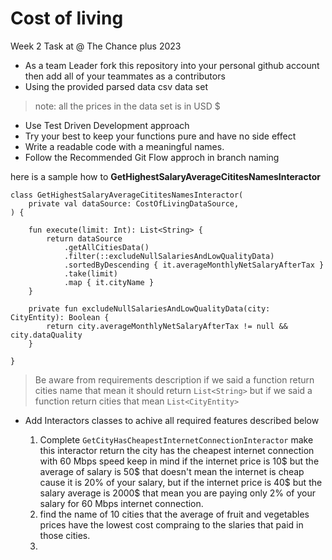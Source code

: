 # Cost of living
Week 2 Task at @ The Chance plus 2023

- As a team Leader fork this repository into your personal github account then add all of your teammates as a contributors
- Using the provided parsed data csv data set
> note: all the prices in the data set is in USD $
- Use Test Driven Development approach 
- Try your best to keep your functions pure and have no side effect
- Write a readable code with a meaningful names.
- Follow the Recommended Git Flow approch in branch naming

here is a sample how to **GetHighestSalaryAverageCititesNamesInteractor**
```
class GetHighestSalaryAverageCititesNamesInteractor(
    private val dataSource: CostOfLivingDataSource,
) {

    fun execute(limit: Int): List<String> {
        return dataSource
            .getAllCitiesData()
            .filter(::excludeNullSalariesAndLowQualityData)
            .sortedByDescending { it.averageMonthlyNetSalaryAfterTax }
            .take(limit)
            .map { it.cityName }
    }

    private fun excludeNullSalariesAndLowQualityData(city: CityEntity): Boolean {
        return city.averageMonthlyNetSalaryAfterTax != null && city.dataQuality
    }

}
```

> Be aware from requirements description if we said a function return cities name that mean it should return `List<String>` but if we said a function return cities that mean `List<CityEntity>`

- Add Interactors classes to achive all required features described below

  1. Complete `GetCityHasCheapestInternetConnectionInteractor` make this interactor return the city has the cheapest internet connection with 60 Mbps speed keep in mind if the internet price is 10$ but the average of salary is 50$ that doesn't mean the internet is cheap cause it is 20% of your salary, but if the internet price is 40$ but the salary average is 2000$ that mean you are paying only 2% of your salary for 60 Mbps internet connection.
  2. find the name of 10 cities that the average of fruit and vegetables prices have the lowest cost compraing to the slaries that paid in those cities.
  3.
